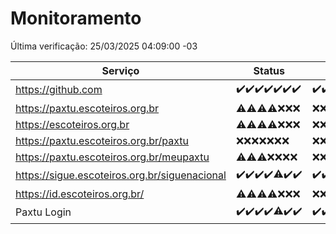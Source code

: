 # Monitoramento

Última verificação: 25/03/2025 04:09:00 -03

|Serviço|Status|Últimas 24h|
|---|---|---|
|https://github.com|<span title="2025-03-18: OK=23">✔️</span><span title="2025-03-19: OK=23">✔️</span><span title="2025-03-20: OK=23">✔️</span><span title="2025-03-21: OK=23">✔️</span><span title="2025-03-22: OK=23">✔️</span><span title="2025-03-23: OK=23">✔️</span><span title="2025-03-24: OK=6">✔️</span>|<span title="24/03/2025 04:09:00 -03 : 200">✔️</span><span title="24/03/2025 05:13:00 -03 : 200">✔️</span><span title="24/03/2025 06:10:00 -03 : 200">✔️</span><span title="24/03/2025 07:10:00 -03 : 200">✔️</span><span title="24/03/2025 08:07:00 -03 : 200">✔️</span><span title="24/03/2025 09:17:00 -03 : 200">✔️</span><span title="24/03/2025 10:19:00 -03 : 200">✔️</span><span title="24/03/2025 11:09:00 -03 : 200">✔️</span><span title="24/03/2025 12:09:00 -03 : 200">✔️</span><span title="24/03/2025 13:11:00 -03 : 200">✔️</span><span title="24/03/2025 14:08:00 -03 : 200">✔️</span><span title="24/03/2025 15:12:00 -03 : 200">✔️</span><span title="24/03/2025 16:06:00 -03 : 200">✔️</span><span title="24/03/2025 17:08:00 -03 : 200">✔️</span><span title="24/03/2025 18:07:00 -03 : 200">✔️</span><span title="24/03/2025 19:08:00 -03 : 200">✔️</span><span title="24/03/2025 20:08:00 -03 : 200">✔️</span><span title="24/03/2025 21:43:00 -03 : 200">✔️</span><span title="24/03/2025 23:18:00 -03 : 200">✔️</span><span title="25/03/2025 00:24:00 -03 : 200">✔️</span><span title="25/03/2025 01:10:00 -03 : 200">✔️</span><span title="25/03/2025 02:10:00 -03 : 200">✔️</span><span title="25/03/2025 03:13:00 -03 : 200">✔️</span><span title="25/03/2025 04:09:00 -03 : 200">✔️</span>|
|https://paxtu.escoteiros.org.br|<span title="2025-03-18: OK=3, Falhas=20">⚠️</span><span title="2025-03-19: OK=2, Falhas=21">⚠️</span><span title="2025-03-20: OK=2, Falhas=21">⚠️</span><span title="2025-03-21: OK=3, Falhas=20">⚠️</span><span title="2025-03-22: Falhas=23">❌</span><span title="2025-03-23: Falhas=23">❌</span><span title="2025-03-24: Falhas=6">❌</span>|<span title="24/03/2025 04:09:00 -03 : 403">❌</span><span title="24/03/2025 05:13:00 -03 : 403">❌</span><span title="24/03/2025 06:10:00 -03 : 403">❌</span><span title="24/03/2025 07:10:00 -03 : 403">❌</span><span title="24/03/2025 08:07:00 -03 : 403">❌</span><span title="24/03/2025 09:17:00 -03 : 403">❌</span><span title="24/03/2025 10:19:00 -03 : 403">❌</span><span title="24/03/2025 11:09:00 -03 : 403">❌</span><span title="24/03/2025 12:09:00 -03 : 403">❌</span><span title="24/03/2025 13:11:00 -03 : 403">❌</span><span title="24/03/2025 14:08:00 -03 : 403">❌</span><span title="24/03/2025 15:12:00 -03 : 403">❌</span><span title="24/03/2025 16:06:00 -03 : 403">❌</span><span title="24/03/2025 17:08:00 -03 : 403">❌</span><span title="24/03/2025 18:07:00 -03 : 403">❌</span><span title="24/03/2025 19:08:00 -03 : 403">❌</span><span title="24/03/2025 20:08:00 -03 : 403">❌</span><span title="24/03/2025 21:43:00 -03 : 403">❌</span><span title="24/03/2025 23:18:00 -03 : 403">❌</span><span title="25/03/2025 00:24:00 -03 : 403">❌</span><span title="25/03/2025 01:10:00 -03 : 403">❌</span><span title="25/03/2025 02:10:00 -03 : 403">❌</span><span title="25/03/2025 03:13:00 -03 : 403">❌</span><span title="25/03/2025 04:09:00 -03 : 403">❌</span>|
|https://escoteiros.org.br|<span title="2025-03-18: OK=1, Falhas=22">⚠️</span><span title="2025-03-19: OK=1, Falhas=22">⚠️</span><span title="2025-03-20: OK=1, Falhas=22">⚠️</span><span title="2025-03-21: OK=1, Falhas=22">⚠️</span><span title="2025-03-22: Falhas=23">❌</span><span title="2025-03-23: Falhas=23">❌</span><span title="2025-03-24: Falhas=6">❌</span>|<span title="24/03/2025 04:09:00 -03 : 403">❌</span><span title="24/03/2025 05:13:00 -03 : 403">❌</span><span title="24/03/2025 06:10:00 -03 : 403">❌</span><span title="24/03/2025 07:10:00 -03 : 403">❌</span><span title="24/03/2025 08:07:00 -03 : 403">❌</span><span title="24/03/2025 09:17:00 -03 : 403">❌</span><span title="24/03/2025 10:19:00 -03 : 403">❌</span><span title="24/03/2025 11:09:00 -03 : 403">❌</span><span title="24/03/2025 12:09:00 -03 : 403">❌</span><span title="24/03/2025 13:11:00 -03 : 403">❌</span><span title="24/03/2025 14:08:00 -03 : 403">❌</span><span title="24/03/2025 15:12:00 -03 : 403">❌</span><span title="24/03/2025 16:06:00 -03 : 403">❌</span><span title="24/03/2025 17:08:00 -03 : 403">❌</span><span title="24/03/2025 18:07:00 -03 : 403">❌</span><span title="24/03/2025 19:08:00 -03 : 403">❌</span><span title="24/03/2025 20:08:00 -03 : 403">❌</span><span title="24/03/2025 21:43:00 -03 : 403">❌</span><span title="24/03/2025 23:18:00 -03 : 403">❌</span><span title="25/03/2025 00:24:00 -03 : 403">❌</span><span title="25/03/2025 01:10:00 -03 : 403">❌</span><span title="25/03/2025 02:10:00 -03 : 403">❌</span><span title="25/03/2025 03:13:00 -03 : 403">❌</span><span title="25/03/2025 04:09:00 -03 : 403">❌</span>|
|https://paxtu.escoteiros.org.br/paxtu|<span title="2025-03-18: Falhas=23">❌</span><span title="2025-03-19: Falhas=23">❌</span><span title="2025-03-20: Falhas=23">❌</span><span title="2025-03-21: Falhas=23">❌</span><span title="2025-03-22: Falhas=23">❌</span><span title="2025-03-23: Falhas=23">❌</span><span title="2025-03-24: Falhas=6">❌</span>|<span title="24/03/2025 04:09:00 -03 : 403">❌</span><span title="24/03/2025 05:13:00 -03 : 403">❌</span><span title="24/03/2025 06:10:00 -03 : 403">❌</span><span title="24/03/2025 07:10:00 -03 : 403">❌</span><span title="24/03/2025 08:07:00 -03 : 403">❌</span><span title="24/03/2025 09:17:00 -03 : 403">❌</span><span title="24/03/2025 10:19:00 -03 : 403">❌</span><span title="24/03/2025 11:09:00 -03 : 403">❌</span><span title="24/03/2025 12:09:00 -03 : 403">❌</span><span title="24/03/2025 13:11:00 -03 : 403">❌</span><span title="24/03/2025 14:08:00 -03 : 403">❌</span><span title="24/03/2025 15:12:00 -03 : 403">❌</span><span title="24/03/2025 16:06:00 -03 : 403">❌</span><span title="24/03/2025 17:08:00 -03 : 403">❌</span><span title="24/03/2025 18:07:00 -03 : 403">❌</span><span title="24/03/2025 19:08:00 -03 : 403">❌</span><span title="24/03/2025 20:08:00 -03 : 403">❌</span><span title="24/03/2025 21:43:00 -03 : 403">❌</span><span title="24/03/2025 23:18:00 -03 : 403">❌</span><span title="25/03/2025 00:24:00 -03 : 403">❌</span><span title="25/03/2025 01:10:00 -03 : 403">❌</span><span title="25/03/2025 02:10:00 -03 : 403">❌</span><span title="25/03/2025 03:13:00 -03 : 403">❌</span><span title="25/03/2025 04:09:00 -03 : 403">❌</span>|
|https://paxtu.escoteiros.org.br/meupaxtu|<span title="2025-03-18: OK=1, Falhas=22">⚠️</span><span title="2025-03-19: OK=1, Falhas=22">⚠️</span><span title="2025-03-20: OK=1, Falhas=22">⚠️</span><span title="2025-03-21: Falhas=23">❌</span><span title="2025-03-22: Falhas=23">❌</span><span title="2025-03-23: Falhas=23">❌</span><span title="2025-03-24: Falhas=6">❌</span>|<span title="24/03/2025 04:09:00 -03 : 403">❌</span><span title="24/03/2025 05:13:00 -03 : 403">❌</span><span title="24/03/2025 06:10:00 -03 : 403">❌</span><span title="24/03/2025 07:10:00 -03 : 403">❌</span><span title="24/03/2025 08:07:00 -03 : 403">❌</span><span title="24/03/2025 09:17:00 -03 : 403">❌</span><span title="24/03/2025 10:19:00 -03 : 403">❌</span><span title="24/03/2025 11:09:00 -03 : 403">❌</span><span title="24/03/2025 12:09:00 -03 : 403">❌</span><span title="24/03/2025 13:11:00 -03 : 403">❌</span><span title="24/03/2025 14:08:00 -03 : 403">❌</span><span title="24/03/2025 15:12:00 -03 : 403">❌</span><span title="24/03/2025 16:06:00 -03 : 403">❌</span><span title="24/03/2025 17:08:00 -03 : 403">❌</span><span title="24/03/2025 18:07:00 -03 : 403">❌</span><span title="24/03/2025 19:08:00 -03 : 403">❌</span><span title="24/03/2025 20:08:00 -03 : 403">❌</span><span title="24/03/2025 21:43:00 -03 : 403">❌</span><span title="24/03/2025 23:18:00 -03 : 403">❌</span><span title="25/03/2025 00:24:00 -03 : 403">❌</span><span title="25/03/2025 01:10:00 -03 : 403">❌</span><span title="25/03/2025 02:10:00 -03 : 403">❌</span><span title="25/03/2025 03:13:00 -03 : 403">❌</span><span title="25/03/2025 04:09:00 -03 : 403">❌</span>|
|https://sigue.escoteiros.org.br/siguenacional|<span title="2025-03-18: OK=23">✔️</span><span title="2025-03-19: OK=23">✔️</span><span title="2025-03-20: OK=23">✔️</span><span title="2025-03-21: OK=23">✔️</span><span title="2025-03-22: OK=22, Falhas=1">⚠️</span><span title="2025-03-23: OK=23">✔️</span><span title="2025-03-24: OK=6">✔️</span>|<span title="24/03/2025 04:09:00 -03 : 200">✔️</span><span title="24/03/2025 05:13:00 -03 : 200">✔️</span><span title="24/03/2025 06:10:00 -03 : 200">✔️</span><span title="24/03/2025 07:10:00 -03 : 200">✔️</span><span title="24/03/2025 08:07:00 -03 : 200">✔️</span><span title="24/03/2025 09:17:00 -03 : 200">✔️</span><span title="24/03/2025 10:19:00 -03 : 200">✔️</span><span title="24/03/2025 11:09:00 -03 : 200">✔️</span><span title="24/03/2025 12:09:00 -03 : 200">✔️</span><span title="24/03/2025 13:11:00 -03 : 200">✔️</span><span title="24/03/2025 14:08:00 -03 : 200">✔️</span><span title="24/03/2025 15:12:00 -03 : 200">✔️</span><span title="24/03/2025 16:06:00 -03 : 200">✔️</span><span title="24/03/2025 17:08:00 -03 : 502">❌</span><span title="24/03/2025 18:07:00 -03 : 200">✔️</span><span title="24/03/2025 19:08:00 -03 : 200">✔️</span><span title="24/03/2025 20:08:00 -03 : 200">✔️</span><span title="24/03/2025 21:43:00 -03 : 200">✔️</span><span title="24/03/2025 23:18:00 -03 : 200">✔️</span><span title="25/03/2025 00:24:00 -03 : 200">✔️</span><span title="25/03/2025 01:10:00 -03 : 200">✔️</span><span title="25/03/2025 02:10:00 -03 : 200">✔️</span><span title="25/03/2025 03:13:00 -03 : 200">✔️</span><span title="25/03/2025 04:09:00 -03 : 200">✔️</span>|
|https://id.escoteiros.org.br/|<span title="2025-03-18: OK=2, Falhas=21">⚠️</span><span title="2025-03-19: OK=3, Falhas=20">⚠️</span><span title="2025-03-20: OK=5, Falhas=18">⚠️</span><span title="2025-03-21: OK=4, Falhas=19">⚠️</span><span title="2025-03-22: Falhas=23">❌</span><span title="2025-03-23: Falhas=23">❌</span><span title="2025-03-24: Falhas=6">❌</span>|<span title="24/03/2025 04:09:00 -03 : 403">❌</span><span title="24/03/2025 05:13:00 -03 : 403">❌</span><span title="24/03/2025 06:10:00 -03 : 403">❌</span><span title="24/03/2025 07:10:00 -03 : 403">❌</span><span title="24/03/2025 08:07:00 -03 : 403">❌</span><span title="24/03/2025 09:17:00 -03 : 403">❌</span><span title="24/03/2025 10:19:00 -03 : 403">❌</span><span title="24/03/2025 11:09:00 -03 : 403">❌</span><span title="24/03/2025 12:09:00 -03 : 403">❌</span><span title="24/03/2025 13:11:00 -03 : 403">❌</span><span title="24/03/2025 14:08:00 -03 : 403">❌</span><span title="24/03/2025 15:12:00 -03 : 403">❌</span><span title="24/03/2025 16:06:00 -03 : 403">❌</span><span title="24/03/2025 17:08:00 -03 : 403">❌</span><span title="24/03/2025 18:07:00 -03 : 403">❌</span><span title="24/03/2025 19:08:00 -03 : 403">❌</span><span title="24/03/2025 20:08:00 -03 : 403">❌</span><span title="24/03/2025 21:43:00 -03 : 403">❌</span><span title="24/03/2025 23:18:00 -03 : 403">❌</span><span title="25/03/2025 00:24:00 -03 : 403">❌</span><span title="25/03/2025 01:10:00 -03 : 403">❌</span><span title="25/03/2025 02:10:00 -03 : 403">❌</span><span title="25/03/2025 03:13:00 -03 : 403">❌</span><span title="25/03/2025 04:09:00 -03 : 403">❌</span>|
|Paxtu Login|<span title="2025-03-18: OK=23">✔️</span><span title="2025-03-19: OK=23">✔️</span><span title="2025-03-20: OK=23">✔️</span><span title="2025-03-21: OK=23">✔️</span><span title="2025-03-22: OK=22, Falhas=1">⚠️</span><span title="2025-03-23: OK=23">✔️</span><span title="2025-03-24: OK=6">✔️</span>|<span title="24/03/2025 04:09:00 -03 : 200">✔️</span><span title="24/03/2025 05:13:00 -03 : 200">✔️</span><span title="24/03/2025 06:10:00 -03 : 200">✔️</span><span title="24/03/2025 07:10:00 -03 : 200">✔️</span><span title="24/03/2025 08:07:00 -03 : 200">✔️</span><span title="24/03/2025 09:17:00 -03 : 200">✔️</span><span title="24/03/2025 10:19:00 -03 : 200">✔️</span><span title="24/03/2025 11:09:00 -03 : 200">✔️</span><span title="24/03/2025 12:09:00 -03 : 200">✔️</span><span title="24/03/2025 13:11:00 -03 : 200">✔️</span><span title="24/03/2025 14:08:00 -03 : 200">✔️</span><span title="24/03/2025 15:12:00 -03 : 200">✔️</span><span title="24/03/2025 16:06:00 -03 : 200">✔️</span><span title="24/03/2025 17:08:00 -03 : 502">❌</span><span title="24/03/2025 18:07:00 -03 : 200">✔️</span><span title="24/03/2025 19:08:00 -03 : 200">✔️</span><span title="24/03/2025 20:08:00 -03 : 200">✔️</span><span title="24/03/2025 21:43:00 -03 : 200">✔️</span><span title="24/03/2025 23:18:00 -03 : 200">✔️</span><span title="25/03/2025 00:24:00 -03 : 200">✔️</span><span title="25/03/2025 01:10:00 -03 : 200">✔️</span><span title="25/03/2025 02:10:00 -03 : 200">✔️</span><span title="25/03/2025 03:13:00 -03 : 200">✔️</span><span title="25/03/2025 04:09:00 -03 : 200">✔️</span>|

